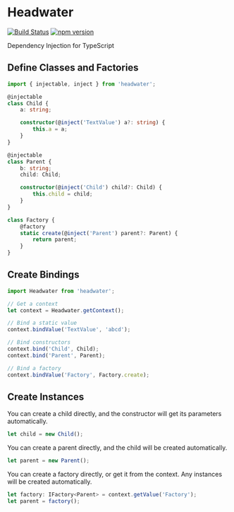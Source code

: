 # Headwater

[![Build Status](https://travis-ci.org/sjohnsonaz/headwater.svg?branch=master)](https://travis-ci.org/sjohnsonaz/headwater) [![npm version](https://badge.fury.io/js/headwater.svg)](https://badge.fury.io/js/headwater)

Dependency Injection for TypeScript

## Define Classes and Factories

```` TypeScript
import { injectable, inject } from 'headwater';

@injectable
class Child {
    a: string;

    constructor(@inject('TextValue') a?: string) {
        this.a = a;
    }
}

@injectable
class Parent {
    b: string;
    child: Child;

    constructor(@inject('Child') child?: Child) {
        this.child = child;
    }
}

class Factory {
    @factory
    static create(@inject('Parent') parent?: Parent) {
        return parent;
    }
}
````

## Create Bindings

```` TypeScript
import Headwater from 'headwater';

// Get a context
let context = Headwater.getContext();

// Bind a static value
context.bindValue('TextValue', 'abcd');

// Bind constructors
context.bind('Child', Child);
context.bind('Parent', Parent);

// Bind a factory
context.bindValue('Factory', Factory.create);
````

## Create Instances

You can create a child directly, and the constructor will get its parameters automatically.

```` TypeScript
let child = new Child();
````

You can create a parent directly, and the child will be created automatically.

```` TypeScript
let parent = new Parent();
````

You can create a factory directly, or get it from the context.  Any instances will be created automatically.

```` TypeScript
let factory: IFactory<Parent> = context.getValue('Factory');
let parent = factory();
````